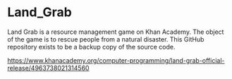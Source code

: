 # Land_Grab
Land Grab is a resource management game on Khan Academy.  The object of the game is to rescue people from a natural disaster.
This GitHub repository exists to be a backup copy of the source code.

https://www.khanacademy.org/computer-programming/land-grab-official-release/4963738021314560
